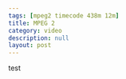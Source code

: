 ```yaml
---
tags: [mpeg2 timecode 438m 12m]
title: MPEG 2
category: video
description: null
layout: post
---
```

test